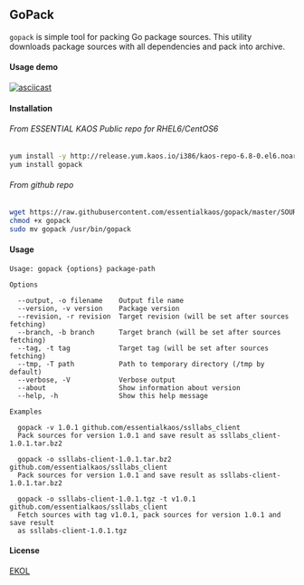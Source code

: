 ## GoPack

`gopack` is simple tool for packing Go package sources. This utility downloads package sources with all dependencies and pack into archive.

#### Usage demo

[![asciicast](https://essentialkaos.com/github/gopack-112.gif)](https://asciinema.org/a/91211)

#### Installation

###### From ESSENTIAL KAOS Public repo for RHEL6/CentOS6

```bash
yum install -y http://release.yum.kaos.io/i386/kaos-repo-6.8-0.el6.noarch.rpm
yum install gopack
```

###### From github repo

```bash
wget https://raw.githubusercontent.com/essentialkaos/gopack/master/SOURCES/gopack
chmod +x gopack
sudo mv gopack /usr/bin/gopack
```

#### Usage

```
Usage: gopack {options} package-path

Options

  --output, -o filename    Output file name
  --version, -v version    Package version
  --revision, -r revision  Target revision (will be set after sources fetching)
  --branch, -b branch      Target branch (will be set after sources fetching)
  --tag, -t tag            Target tag (will be set after sources fetching)
  --tmp, -T path           Path to temporary directory (/tmp by default)
  --verbose, -V            Verbose output
  --about                  Show information about version
  --help, -h               Show this help message

Examples

  gopack -v 1.0.1 github.com/essentialkaos/ssllabs_client
  Pack sources for version 1.0.1 and save result as ssllabs_client-1.0.1.tar.bz2

  gopack -o ssllabs-client-1.0.1.tar.bz2 github.com/essentialkaos/ssllabs_client
  Pack sources for version 1.0.1 and save result as ssllabs-client-1.0.1.tar.bz2

  gopack -o ssllabs-client-1.0.1.tgz -t v1.0.1 github.com/essentialkaos/ssllabs_client
  Fetch sources with tag v1.0.1, pack sources for version 1.0.1 and save result 
  as ssllabs-client-1.0.1.tgz

```

#### License

[EKOL](https://essentialkaos.com/ekol)
